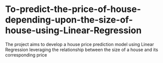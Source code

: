 # To-predict-the-price-of-house-depending-upon-the-size-of-house-using-Linear-Regression
The project aims to develop a house price prediction model using Linear Regression leveraging the relationship between the size of a house and its corresponding price
